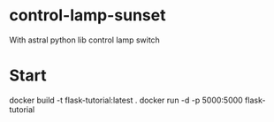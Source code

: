 # control-lamp-sunset
With astral python lib control lamp switch

# Start
docker build -t flask-tutorial:latest .
docker run -d -p 5000:5000 flask-tutorial
